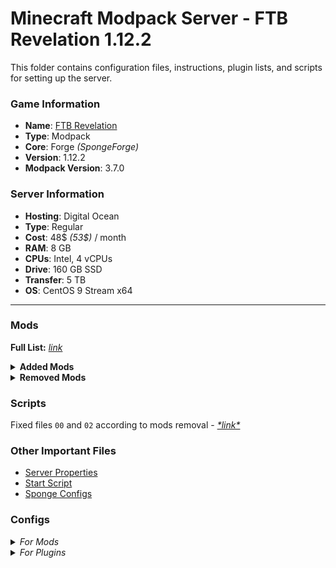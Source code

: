 # Minecraft Modpack Server - FTB Revelation 1.12.2

This folder contains configuration files, instructions, plugin lists, and scripts for setting up the server.

### Game Information
- **Name**: [FTB Revelation](https://feed-the-beast.com/modpacks/35-ftb-revelation)
- **Type**: Modpack
- **Core**: Forge *(SpongeForge)*
- **Version**: 1.12.2
- **Modpack Version**: 3.7.0

### Server Information
- **Hosting**: Digital Ocean 
- **Type**: Regular 
- **Cost**: 48$ *(53$)* / month 
- **RAM**: 8 GB
- **CPUs**: Intel, 4 vCPUs
- **Drive**: 160 GB SSD  
- **Transfer**: 5 TB 
- **OS**: CentOS 9 Stream x64 

---

### Mods

**Full List:** [*link*](https://feed-the-beast.com/modpacks/35-ftb-revelation?tab=mods)

<details>

<summary><b>Added Mods</b></summary>
  
| **Title** | **Version** |
| --------- | ----------- |
| [Aqua Acrobatics](https://www.curseforge.com/minecraft/mc-mods/aqua-acrobatics) | 1.15.4 |
| [Extra Cells 2](https://www.curseforge.com/minecraft/mc-mods/extra-cells-2-samlam140330s-fork) | 2.6.7 |
| [Thaumic Bases](https://www.curseforge.com/minecraft/mc-mods/thaumic-bases-unofficial) | 3.6.020.1 |
| [Thaumic Energistics](https://www.curseforge.com/minecraft/mc-mods/thaumic-energistics) | 2.2.4 |

</details>

<details>
<summary><b>Removed Mods</b></summary>
  
- [ArchitectureCraft](https://www.curseforge.com/minecraft/mc-mods/architecturecraft-tridev)
- [Blockcraftery](https://www.curseforge.com/minecraft/mc-mods/blockcraftery)
- [CCTweaks](https://www.curseforge.com/minecraft/mc-mods/cctweaks)
- [Computronics](.)
- [Environmental Tech](https://www.curseforge.com/minecraft/mc-mods/environmental-tech)
- [Environmental Lunar Tech](https://www.curseforge.com/minecraft/mc-mods/environmental-lunartech)
- [Flat Colored Blocks](https://www.curseforge.com/minecraft/mc-mods/flat-colored-blocks-forge)
- [LetsEncryptCraft](https://www.curseforge.com/minecraft/mc-mods/letsencryptcraft)
- [Long Fall Boot](https://www.curseforge.com/minecraft/mc-mods/long-fall-boots)
- [MineTogether](https://www.curseforge.com/minecraft/mc-mods/creeperhost-minetogether)
- [Plethora Peripherals](https://www.curseforge.com/minecraft/mc-mods/plethora-peripherals)
- [Snad](https://www.curseforge.com/minecraft/mc-mods/snad)
- [Steve's Carts Reborn](https://www.curseforge.com/minecraft/mc-mods/steves-carts-reborn)
- [The Lost Cities](https://www.curseforge.com/minecraft/mc-mods/the-lost-cities)
- [ThutCore](https://www.curseforge.com/minecraft/mc-mods/thutcore)
- [Thut's Elevators](https://www.curseforge.com/minecraft/mc-mods/thuts-elevators)
- [Translocators](https://www.curseforge.com/minecraft/mc-mods/translocators)
- [Woot](https://www.curseforge.com/minecraft/mc-mods/woot)
- [xNICEx](https://www.curseforge.com/minecraft/mc-mods/xnicex)
  
</details>

### Scripts

Fixed files `00` and `02` according to mods removal - *[\*link\*](./scripts/)*

### Other Important Files
- [Server Properties](./server.properties)
- [Start Script](./start.sh)
- [Sponge Configs](./sponge/)

### Configs

<details>
<summary><i>For Mods</i></summary>
  
- **ActuallyAdditions**: Not edited
- **AdvancedSolarPanels**: Not edited
- **AdvancedSolarPanels Recipes**: Not edited
- **AE2 Wireless Terminals**: Not edited
- **Akashic Tome**: Not edited
- **Apple Skin**: Not edited
- **Applied Energistics 2**: Not edited
- **Aqua Acrobatics**: [Edited](./config/aquaacrobatics.cfg)
- **Aqua Acrobatics Core**: Not edited
- **Aroma1997**: Not edited
- **Astral Sorcery**: Not edited
- **Bad Wither No Cookie Reloaded**: [Edited](./config/badwithernocookiereloaded.cfg)
- **Baubles**: Not edited
- **Better Builders Wands**: Not edited
- **BiblioCraft**: Not edited
- **BiomesOPlenty**: Not edited
- **BiomesOPlenty Misc**: [Edited](./config/biomesoplenty/misc.cfg)
- **Blood Magic**: Not edited
- **Bookshelf**: Not edited
- **Botania**: Not edited
- **Brandon3055** *(Draconic Evolution)*: Not edited
- **BuildCraft**: Not edited
- **Chest Transporter**: [Edited](./config/chesttransporter.cfg)
- **Chisel**: Not edited
- **Chisel and Bits**: Not edited
- **CodeChickenLib**: Not edited
- **COFH**: Not edited
- **Compact Solars**: Not edited
- **Construct's Armory**: Not edited
- **Cooking for Blockheads**: Not edited
- **Dank Null**: Not edited
- **Dark Utilities**: Not edited
- **Deep Resonance**: Not edited
- **Dirt2Path**: [Edited](./config/dirt2path.cfg)
- **ElecCore**: Not edited
- **EnderCore**: Not edited
- **EnderIO**: Not edited
- **Ender Storage**: Not edited
- **Engineer's Doors**: Not edited
- **Engineers Workshop**: Not edited
- **Exchangers**: Not edited
- **Extra Utils 2**: Not edited
- **Extreme Reactors**: Not edited
- **FastWorkbench**: Not edited
- **Flux Networks**: [Edited](./config/flux_networks.cfg)
- **FoamFix**: Not edited
- **Forestry**: Not edited
- **Forge**: Not edited
- **Forge Chunk Loader**: Not edited
- **FTB Backups**: [Edited](./config/ftbbackups.cfg)
- **FTB Guides**: Not edited
- **FTB Lib**: [Edited](./config/ftblib.cfg)
- **FTB Utilities**: [Edited](./config/ftbutilities.cfg)
- **Gendustry**: Not edited
- **GraviSuite**: Not edited
- **Guide-API**: Not edited
- **Harvest Craft**: Not edited
- **Industrial Craft 2**: [Edited](./config/IC2.ini)
- **Immersive Cables**: Not edited
- **Immersive Engineering**: [Edited](./config/immersiveengineering.cfg)
- **Immersive Petroleum**: Not edited
- **Industrial Foregoing**: Not edited
- **Indistrial Wires**: Not edited
- **Integration Foregoing**: Not edited
- **Iron Backpacks**: Not edited
- **Iron Chests**: Not edited
- **JEI Bees**: Not edited
- **JourneyMap**: Not edited
- **Laser Drill Ores**: Not edited
- **MagicBees**: Not edited
- **McJtyLib**: Not edited
- **MicroBlocks**: Not edited
- **Morpheus**: [Edited](./config/morpheus.cfg)
- **Morph-o-Tool**: Not edited
- **MrTJPCore**: Not edited
- **MultiPart**: Not edited
- **Natura**: Not edited
- **NaturaModules**: Not edited
- **Nature's Compass**: Not edited
- **Not Enough Wands**: Not edited
- **OpenBlocks**: Not edited
- **OpenMods**: Not edited
- **OpenModsLibCore**: Not edited
- **Patchouli**: Not edited
- **Placebo**: [Edited](./config/placebo.cfg)
- **Platforms**: Not edited
- **ProjectRed**: [Edited](./config/ProjectRed.cfg)
- **ProjectRedRelocation**: Not edited
- **Quark**: Not edited
- **Quick Leaf Decay**: Not edited
- **RailCraft**: Not edited
- **RandomPatches**: Not edited
- **RangedPumps**: Not edited
- **RefinedStorage**: Not edited
- **RFTools**: Not edited
- **Rustic**: Not edited
- **Shadowfacts**: Not edited
- **ShetiPhianCore**: Not edited
- **Simple Void World**: Not edited
- **SimplyJetPacks**: Not edited
- **Soul Shards Respawn**: Not edited
- **StorageDrawers**: Not edited
- **StorageDrawers Extra**: Not edited
- **Tinkers Construct**: Not edited
- **Reborn Storage**: Not edited
- **TeslaCoreLib**: Not edited
- **ThaumCraft**: Not edited
- **Thaumic Energistics**: Not edited
- **TheOneProbe**: Not edited
- **TopAddons**: Not edited
- **TorchMaster**: Not edited
- **The Twilight Forest**: Not edited
- **UniDict**: Not edited
- **ValkyrieLib**: Not edited
- **Waystones**: [Edited](./config/Waystones.cfg)
- **XNet**: Not edited
- **XReliquary**: Not edited
- **Xtones**: Not edited
- **YABBA**: Not edited
  
</details>

<details>
<summary><i>For Plugins</i></summary>
  
- **CatClearLag**: Not edited
- **LuckPerms**: Not edited
  
</details>

